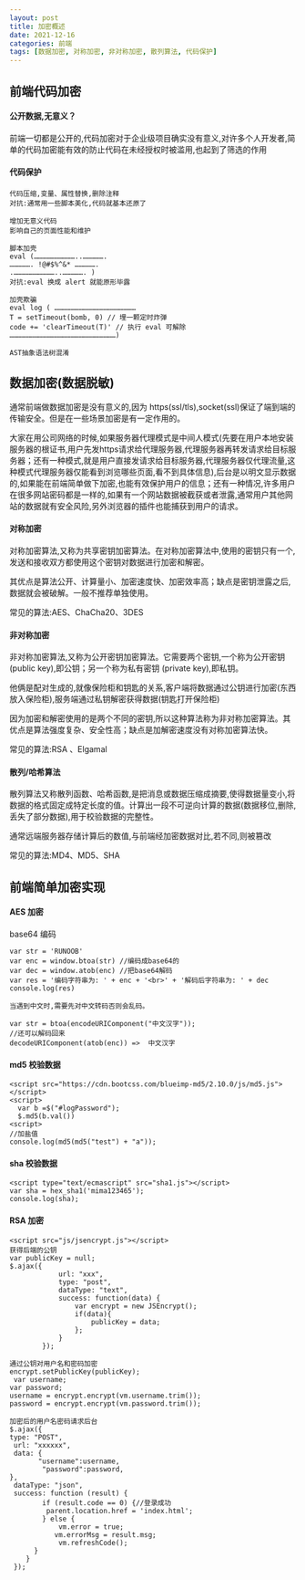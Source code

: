 ```yaml
---
layout: post
title: 加密概述
date: 2021-12-16
categories: 前端
tags: [数据加密, 对称加密, 非对称加密, 散列算法, 代码保护]
---
```


## 前端代码加密

#### 公开数据,无意义？

前端一切都是公开的,代码加密对于企业级项目确实没有意义,对许多个人开发者,简单的代码加密能有效的防止代码在未经授权时被滥用,也起到了筛选的作用

#### 代码保护

```
代码压缩,变量、属性替换,删除注释
对抗:通常用一些脚本美化,代码就基本还原了

增加无意义代码
影响自己的页面性能和维护

脚本加壳
eval (…………………………..…………….
……………. !@#$%^&* …………….
.…………………………..……………. )
对抗:eval 换成 alert 就能原形毕露

加壳欺骗
eval log ( ……………………………………………………
T = setTimeout(bomb, 0) // 埋一颗定时炸弹
code += 'clearTimeout(T)' // 执行 eval 可解除
……………………………………………………………………)

AST抽象语法树混淆
```

## 数据加密(数据脱敏)

通常前端做数据加密是没有意义的,因为 https(ssl/tls),socket(ssl)保证了端到端的传输安全。但是在一些场景加密是有一定作用的。

大家在用公司网络的时候,如果服务器代理模式是中间人模式(先要在用户本地安装服务器的根证书,用户先发https请求给代理服务器,代理服务器再转发请求给目标服务器；还有一种模式,就是用户直接发请求给目标服务器,代理服务器仅代理流量,这种模式代理服务器仅能看到浏览哪些页面,看不到具体信息),后台是以明文显示数据的,如果能在前端简单做下加密,也能有效保护用户的信息；还有一种情况,许多用户在很多网站密码都是一样的,如果有一个网站数据被截获或者泄露,通常用户其他网站的数据就有安全风险,另外浏览器的插件也能捕获到用户的请求。

#### 对称加密

对称加密算法,又称为共享密钥加密算法。在对称加密算法中,使用的密钥只有一个,发送和接收双方都使用这个密钥对数据进行加密和解密。

其优点是算法公开、计算量小、加密速度快、加密效率高；缺点是密钥泄露之后,数据就会被破解。一般不推荐单独使用。

常见的算法:AES、ChaCha20、3DES

#### 非对称加密

非对称加密算法,又称为公开密钥加密算法。它需要两个密钥,一个称为公开密钥 (public key),即公钥；另一个称为私有密钥 (private key),即私钥。

他俩是配对生成的,就像保险柜和钥匙的关系,客户端将数据通过公钥进行加密(东西放入保险柜),服务端通过私钥解密获得数据(钥匙打开保险柜)

因为加密和解密使用的是两个不同的密钥,所以这种算法称为非对称加密算法。其优点是算法强度复杂、安全性高；缺点是加解密速度没有对称加密算法快。

常见的算法:RSA 、Elgamal

#### 散列/哈希算法

散列算法又称散列函数、哈希函数,是把消息或数据压缩成摘要,使得数据量变小,将数据的格式固定成特定长度的值。计算出一段不可逆向计算的数据(数据移位,删除,丢失了部分数据),用于校验数据的完整性。

通常远端服务器存储计算后的数值,与前端经加密数据对比,若不同,则被篡改

常见的算法:MD4、MD5、SHA

## 前端简单加密实现

#### AES 加密

base64 编码

```
var str = 'RUNOOB'
var enc = window.btoa(str) //编码成base64的
var dec = window.atob(enc) //把base64解码
var res = '编码字符串为: ' + enc + '<br>' + '解码后字符串为: ' + dec
console.log(res)

当遇到中文时,需要先对中文转码否则会乱码。

var str = btoa(encodeURIComponent("中文汉字"));
//还可以解码回来
decodeURIComponent(atob(enc)) =>  中文汉字
```

#### md5 校验数据

```
<script src="https://cdn.bootcss.com/blueimp-md5/2.10.0/js/md5.js"></script>
<script>
  var b =$("#logPassword");
  $.md5(b.val())
<script>
//加盐值
console.log(md5(md5("test") + "a"));
```

#### sha 校验数据

```
<script type="text/ecmascript" src="sha1.js"></script>
var sha = hex_sha1('mima123465');
console.log(sha);
```

#### RSA 加密

```
<script src="js/jsencrypt.js"></script>
获得后端的公钥
var publicKey = null;
$.ajax({
            url: "xxx",
            type: "post",
            dataType: "text",
            success: function(data) {
                var encrypt = new JSEncrypt();
                if(data){
                    publicKey = data;
                };
            }
        });

通过公钥对用户名和密码加密
encrypt.setPublicKey(publicKey);
 var username;
var password;
username = encrypt.encrypt(vm.username.trim());
password = encrypt.encrypt(vm.password.trim());

加密后的用户名密码请求后台
$.ajax({
type: "POST",
 url: "xxxxxx",
 data: {
       "username":username,
		"password":password,
},
 dataType: "json",
 success: function (result) {
        if (result.code == 0) {//登录成功
         parent.location.href = 'index.html';
        } else {
            vm.error = true;
           vm.errorMsg = result.msg;
            vm.refreshCode();
      }
    }
 });
```
